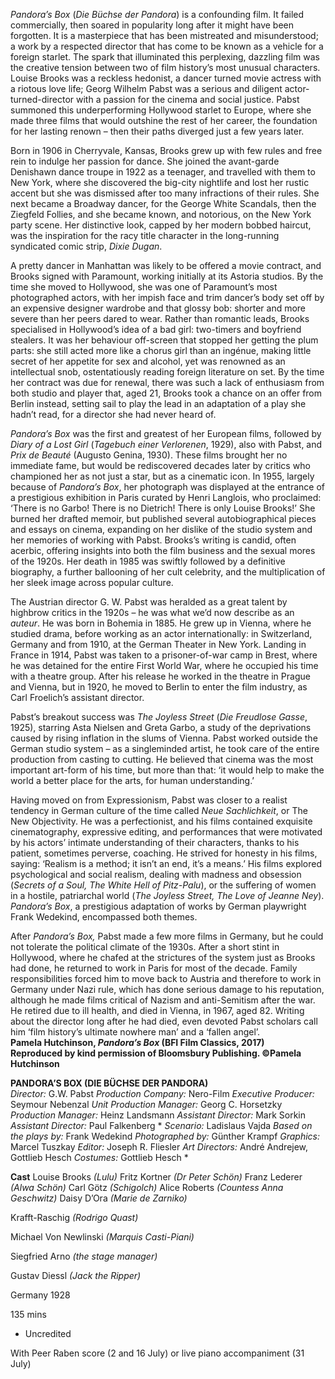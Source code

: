 
_Pandora’s Box_ (_Die Büchse der Pandora_) is a confounding film. It failed commercially, then soared in popularity long after it might have been forgotten. It is a masterpiece that has been mistreated and misunderstood; a work by a respected director that has come to be known as a vehicle for a foreign starlet. The spark that illuminated this perplexing, dazzling film was the creative tension between two of film history’s most unusual characters. Louise Brooks was a reckless hedonist, a dancer turned movie actress with a riotous love life; Georg Wilhelm Pabst was a serious and diligent actor-turned-director with a passion for the cinema and social justice. Pabst summoned this underperforming Hollywood starlet to Europe, where she made three films that would outshine the rest of her career, the foundation for her lasting renown – then their paths diverged just a few years later.

Born in 1906 in Cherryvale, Kansas, Brooks grew up with few rules and free rein to indulge her passion for dance. She joined the avant-garde Denishawn dance troupe in 1922 as a teenager, and travelled with them to New York, where she discovered the big-city nightlife and lost her rustic accent but she was dismissed after too many infractions of their rules. She next became a Broadway dancer, for the George White Scandals, then the Ziegfeld Follies, and she became known, and notorious, on the New York party scene. Her distinctive look, capped by her modern bobbed haircut, was the inspiration for the racy title character in the long-running syndicated comic strip, _Dixie Dugan_.

A pretty dancer in Manhattan was likely to be offered a movie contract, and Brooks signed with Paramount, working initially at its Astoria studios. By the time she moved to Hollywood, she was one of Paramount’s most photographed actors, with her impish face and trim dancer’s body set off by an expensive designer wardrobe and that glossy bob: shorter and more severe than her peers dared to wear. Rather than romantic leads, Brooks specialised in Hollywood’s idea of a bad girl: two-timers and boyfriend stealers. It was her behaviour off-screen that stopped her getting the plum parts: she still acted more like a chorus girl than an ingénue, making little secret of her appetite for sex and alcohol, yet was renowned as an intellectual snob, ostentatiously reading foreign literature on set. By the time her contract was due for renewal, there was such a lack of enthusiasm from both studio and player that, aged 21, Brooks took a chance on an offer from Berlin instead, setting sail to play the lead in an adaptation of a play she hadn’t read, for a director she had never heard of.

_Pandora’s Box_ was the first and greatest of her European films, followed by _Diary of a Lost Girl_ (_Tagebuch einer Verlorenen_, 1929), also with Pabst, and _Prix de Beauté_ (Augusto Genina, 1930). These films brought her no immediate fame, but would be rediscovered decades later by critics who championed her as not just a star, but as a cinematic icon. In 1955, largely because of _Pandora’s Box_, her photograph was displayed at the entrance of a prestigious exhibition in Paris curated by Henri Langlois, who proclaimed: ‘There is no Garbo! There is no Dietrich! There is only Louise Brooks!’ She burned her drafted memoir, but published several autobiographical pieces and essays on cinema, expanding on her dislike of the studio system and her memories of working with Pabst. Brooks’s writing is candid, often acerbic, offering insights into both the film business and the sexual mores of the 1920s. Her death in 1985 was swiftly followed by a definitive biography, a further ballooning of her cult celebrity, and the multiplication of her sleek image across popular culture.

The Austrian director G. W. Pabst was heralded as a great talent by highbrow critics in the 1920s – he was what we’d now describe as an _auteur_. He was born in Bohemia in 1885. He grew up in Vienna, where he studied drama, before working as an actor internationally: in Switzerland, Germany and from 1910, at the German Theater in New York. Landing in France in 1914, Pabst was taken to a prisoner-of-war camp in Brest, where he was detained for the entire First World War, where he occupied his time with a theatre group. After his release he worked in the theatre in Prague and Vienna, but in 1920, he moved to Berlin to enter the film industry, as Carl Froelich’s assistant director.

Pabst’s breakout success was _The Joyless Street_ (_Die Freudlose Gasse_, 1925), starring Asta Nielsen and Greta Garbo, a study of the deprivations caused by rising inflation in the slums of Vienna. Pabst worked outside the German studio system – as a singleminded artist, he took care of the entire production from casting to cutting. He believed that cinema was the most important art-form of his time, but more than that: ‘it would help to make the world a better place for the arts, for human understanding.’

Having moved on from Expressionism, Pabst was closer to a realist tendency in German culture of the time called _Neue Sachlichkeit_, or The New Objectivity. He was a perfectionist, and his films contained exquisite cinematography, expressive editing, and performances that were motivated by his actors’ intimate understanding of their characters, thanks to his patient, sometimes perverse, coaching. He strived for honesty in his films, saying: ‘Realism is a method; it isn’t an end, it’s a means.’ His films explored psychological and social realism, dealing with madness and obsession (_Secrets of a Soul, The White Hell of Pitz-Palu_), or the suffering of women in a hostile, patriarchal world (_The Joyless Street, The Love of Jeanne Ney_). _Pandora’s Box_, a prestigious adaptation of works by German playwright Frank Wedekind, encompassed both themes.

After _Pandora’s Box,_ Pabst made a few more films in Germany, but he could not tolerate the political climate of the 1930s. After a short stint in Hollywood, where he chafed at the strictures of the system just as Brooks had done, he returned to work in Paris for most of the decade. Family responsibilities forced him to move back to Austria and therefore to work in Germany under Nazi rule, which has done serious damage to his reputation, although he made films critical of Nazism and anti-Semitism after the war. He retired due to ill health, and died in Vienna, in 1967, aged 82. Writing about the director long after he had died, even devoted Pabst scholars call him ‘film history’s ultimate nowhere man’ and a ‘fallen angel’.  
**Pamela Hutchinson, _Pandora’s Box_ (BFI Film Classics, 2017)  
Reproduced by kind permission of Bloomsbury Publishing. ©Pamela Hutchinson**
<br>

**PANDORA’S BOX (DIE BÜCHSE DER PANDORA)**  
_Director:_ G.W. Pabst
_Production Company:_ Nero-Film
_Executive Producer:_ Seymour Nebenzal
_Unit Production Manager:_ Georg C. Horsetzky
_Production Manager:_ Heinz Landsmann
_Assistant Director:_ Mark Sorkin
_Assistant Director:_ Paul Falkenberg *
_Scenario:_ Ladislaus Vajda
_Based on the plays by:_ Frank Wedekind
_Photographed by:_ Günther Krampf
_Graphics:_ Marcel Tuszkay
_Editor:_ Joseph R. Fliesler
_Art Directors:_ André Andrejew, Gottlieb Hesch
_Costumes:_ Gottlieb Hesch *

**Cast**
Louise Brooks _(Lulu)_
Fritz Kortner _(Dr Peter Schön)_
Franz Lederer _(Alwa Schön)_
Carl Götz _(Schigolch)_
Alice Roberts _(Countess Anna Geschwitz)_
Daisy D’Ora _(Marie de Zarniko)_

Krafft-Raschig _(Rodrigo Quast)_

Michael Von Newlinski _(Marquis Casti-Piani)_

Siegfried Arno _(the stage manager)_

Gustav Diessl _(Jack the Ripper)_

Germany 1928

135 mins

* Uncredited

With Peer Raben score (2 and 16 July) or live piano accompaniment (31 July)
<!--stackedit_data:
eyJoaXN0b3J5IjpbNjk5NjY0ODk5XX0=
-->